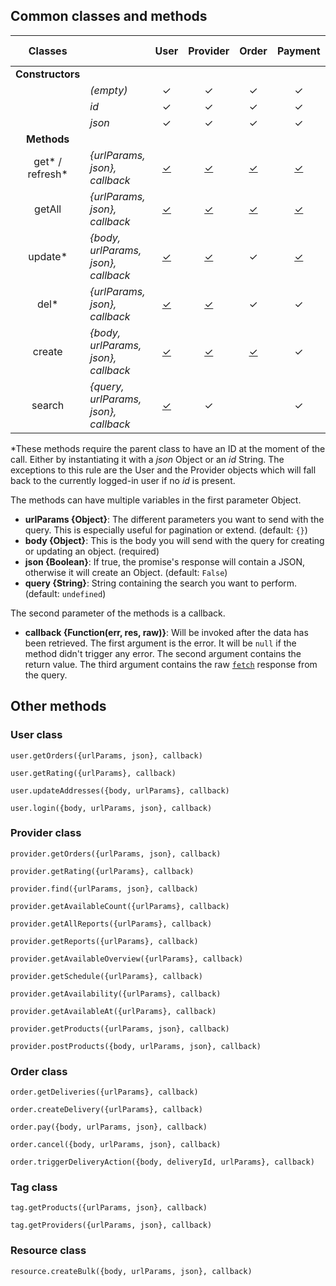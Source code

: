 ## Common classes and methods



|    **Classes**   |                                      |                            User                            |                            Provider                            |                             Order                            |                            Payment                            |                            Payment Method                            |                            Product                            | Tag |                          Resource                          |                            Company                            |
|:----------------:|--------------------------------------|:----------------------------------------------------------:|:--------------------------------------------------------------:|:------------------------------------------------------------:|:-------------------------------------------------------------:|:--------------------------------------------------------------------:|:-------------------------------------------------------------:|:---:|:----------------------------------------------------------:|:-------------------------------------------------------------:|
| **Constructors** |                                      |                                                            |                                                                |                                                              |                                                               |                                                                      |                                                               |     |                                                            |                                                               |
|                  | *(empty)*                            |                              ✓                             |                                ✓                               |                               ✓                              |                               ✓                               |                                   ✓                                  |                               ✓                               |  ✓  |                              ✓                             |                               ✓                               |
|                  | *id*                                 |                              ✓                             |                                ✓                               |                               ✓                              |                               ✓                               |                                   ✓                                  |                               ✓                               |  ✓  |                              ✓                             |                               ✓                               |
|                  | *json*                               |                              ✓                             |                                ✓                               |                               ✓                              |                               ✓                               |                                   ✓                                  |                               ✓                               |  ✓  |                              ✓                             |                               ✓                               |
|    **Methods**   |                                      |                                                            |                                                                |                                                              |                                                               |                                                                      |                                                               |     |                                                            |                                                               |
|  get* / refresh* | *{urlParams, json}, callback*        | [✓](https://shareactorio.github.io/slate/#retrieve-a-user) | [✓](https://shareactorio.github.io/slate/#retrieve-a-provider) | [✓](https://shareactorio.github.io/slate/#retrieve-an-order) | [✓](https://shareactorio.github.io/slate/#retrieve-a-payment) | [✓](https://shareactorio.github.io/slate/#retrieve-a-payment-method) | [✓](https://shareactorio.github.io/slate/#retrieve-a-product) |  ✓  |  [✓](http://docs.shareactor.io/#retreive-a-resource-by-id) | [✓](https://shareactorio.github.io/slate/#retrieve-a-company) |
|      getAll      | *{urlParams, json}, callback*        |  [✓](https://shareactorio.github.io/slate/#list-all-users) |  [✓](https://shareactorio.github.io/slate/#list-all-providers) |  [✓](https://shareactorio.github.io/slate/#list-all-orders)  |  [✓](https://shareactorio.github.io/slate/#list-all-payments) |  [✓](https://shareactorio.github.io/slate/#list-all-payment-methods) |  [✓](https://shareactorio.github.io/slate/#list-all-products) |  ✓  |     [✓](http://docs.shareactor.io/#list-all-resources)     |                                                               |
|      update*     | *{body, urlParams, json}, callback*  |  [✓](https://shareactorio.github.io/slate/#update-a-user)  |  [✓](https://shareactorio.github.io/slate/#update-a-provider)  |                               ✓                              |   [✓](https://shareactorio.github.io/slate/#update-payment)   |                                   ✓                                  |                               ✓                               |  ✓  |       [✓](http://docs.shareactor.io/#update-resource)      |                                                               |
|       del*       | *{urlParams, json}, callback*        |  [✓](https://shareactorio.github.io/slate/#delete-a-user)  |  [✓](https://shareactorio.github.io/slate/#delete-a-provider)  |                               ✓                              |                               ✓                               |   [✓](https://shareactorio.github.io/slate/#delete-payment-method)   |                               ✓                               |  ✓  |       [✓](http://docs.shareactor.io/#delete-resource)      |                                                               |
|      create      | *{body, urlParams, json}, callback*  |  [✓](https://shareactorio.github.io/slate/#create-a-user)  |  [✓](https://shareactorio.github.io/slate/#add-a-new-provider) |  [✓](https://shareactorio.github.io/slate/#create-an-order)  |                               ✓                               |                                   ✓                                  |                               ✓                               |  ✓  |    [✓](http://docs.shareactor.io/#create-a-new-resource)   |                                                               |
|      search      | *{query, urlParams, json}, callback* |   [✓](https://shareactorio.github.io/slate/#search-user)   |                                ✓                               |                                                              |                               ✓                               |                                                                      |                               ✓                               |     |                                                            |                                                               |

*These methods require the parent class to have an ID at the moment of the call. Either by instantiating it with a *json* Object or an *id* String. The exceptions to this rule are the User and the Provider objects which will fall back to the currently logged-in user if no *id* is present. 

The methods can have multiple variables in the first parameter Object.
- **urlParams {Object}**: The different parameters you want to send with the query. This is especially useful for pagination or extend. (default: `{}`)
- **body {Object}**: This is the body you will send with the query for creating or updating an object. (required)
- **json {Boolean}**: If true, the promise's response will contain a JSON, otherwise it will create an Object. (default: `False`)
- **query {String}**: String containing the search you want to perform. (default: `undefined`)


The second parameter of the methods is a callback.
- **callback {Function(err, res, raw)}**: Will be invoked after the data has been retrieved. The first argument is the error. It will be `null` if the method didn't trigger any error. The second argument contains the return value. The third argument contains the raw [`fetch`](https://fetch.spec.whatwg.org/) response from the query.

## Other methods

### User class

`user.getOrders({urlParams, json}, callback)`

`user.getRating({urlParams}, callback)`

`user.updateAddresses({body, urlParams}, callback)`

`user.login({body, urlParams, json}, callback)`

### Provider class

`provider.getOrders({urlParams, json}, callback)`

`provider.getRating({urlParams}, callback)`

`provider.find({urlParams, json}, callback)`

`provider.getAvailableCount({urlParams}, callback)`

`provider.getAllReports({urlParams}, callback)`

`provider.getReports({urlParams}, callback)`

`provider.getAvailableOverview({urlParams}, callback)`

`provider.getSchedule({urlParams}, callback)`

`provider.getAvailability({urlParams}, callback)`

`provider.getAvailableAt({urlParams}, callback)`

`provider.getProducts({urlParams, json}, callback)`

`provider.postProducts({body, urlParams, json}, callback)`

### Order class

`order.getDeliveries({urlParams}, callback)`

`order.createDelivery({urlParams}, callback)`

`order.pay({body, urlParams, json}, callback)`

`order.cancel({body, urlParams, json}, callback)`

`order.triggerDeliveryAction({body, deliveryId, urlParams}, callback)`

### Tag class

`tag.getProducts({urlParams, json}, callback)`

`tag.getProviders({urlParams, json}, callback)`

### Resource class

`resource.createBulk({body, urlParams, json}, callback)`
